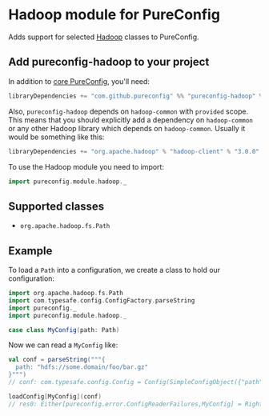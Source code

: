 # Hadoop module for PureConfig

Adds support for selected [Hadoop](http://hadoop.apache.org/) classes to PureConfig.

## Add pureconfig-hadoop to your project

In addition to [core PureConfig](https://github.com/pureconfig/pureconfig), you'll need:

```scala
libraryDependencies += "com.github.pureconfig" %% "pureconfig-hadoop" % "0.9.2"
```

Also, `pureconfig-hadoop` depends on `hadoop-common` with `provided` scope. This means that you should explicitly add a dependency on `hadoop-common` or any other Hadoop library which depends on `hadoop-common`. Usually it would be something like this:

```scala
libraryDependencies += "org.apache.hadoop" % "hadoop-client" % "3.0.0"
```

To use the Hadoop module you need to import:
```scala
import pureconfig.module.hadoop._
```

## Supported classes

* `org.apache.hadoop.fs.Path`

## Example

To load a `Path` into a configuration, we create a class to hold our configuration:

```scala
import org.apache.hadoop.fs.Path
import com.typesafe.config.ConfigFactory.parseString
import pureconfig._
import pureconfig.module.hadoop._

case class MyConfig(path: Path)
```

Now we can read a `MyConfig` like:
```scala
val conf = parseString("""{
  path: "hdfs://some.domain/foo/bar.gz"
}""")
// conf: com.typesafe.config.Config = Config(SimpleConfigObject({"path":"hdfs://some.domain/foo/bar.gz"}))

loadConfig[MyConfig](conf)
// res0: Either[pureconfig.error.ConfigReaderFailures,MyConfig] = Right(MyConfig(hdfs://some.domain/foo/bar.gz))
```
